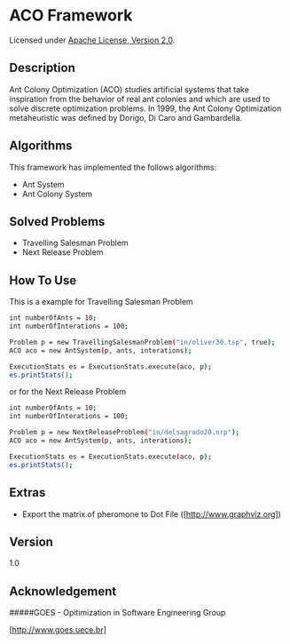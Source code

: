 ACO Framework
=========

Licensed under [Apache License, Version 2.0][].

Description
-----------

Ant Colony Optimization (ACO) studies artificial systems that take inspiration from the behavior of real ant colonies and which are used to solve discrete optimization problems. In 1999, the Ant Colony Optimization metaheuristic was defined by Dorigo, Di Caro and Gambardella.

Algorithms
-----------
This framework has implemented the follows algorithms:

- Ant System
- Ant Colony System

Solved Problems
-----------

- Travelling Salesman Problem
- Next Release Problem

How To Use
----

This is a example for Travelling Salesman Problem

```sh
int numberOfAnts = 10;
int numberOfInterations = 100;

Problem p = new TravellingSalesmanProblem("in/oliver30.tsp", true);
ACO aco = new AntSystem(p, ants, interations);

ExecutionStats es = ExecutionStats.execute(aco, p);
es.printStats();
```

or for the Next Release Problem

```sh
int numberOfAnts = 10;
int numberOfInterations = 100;

Problem p = new NextReleaseProblem("in/delsagrado20.nrp");
ACO aco = new AntSystem(p, ants, interations);

ExecutionStats es = ExecutionStats.execute(aco, p);
es.printStats();
```

Extras
----
- Export the matrix of pheromone to Dot File ([http://www.graphviz.org]) 

Version
----

1.0


Acknowledgement
----

#####GOES - Opitimization in Software Engineering Group

[http://www.goes.uece.br]

[Apache License, Version 2.0]:  http://www.apache.org/licenses/LICENSE-2.0
[http://www.goes.uece.br]:  http://www.goes.uece.br
[http://www.graphviz.org]: http://www.graphviz.org